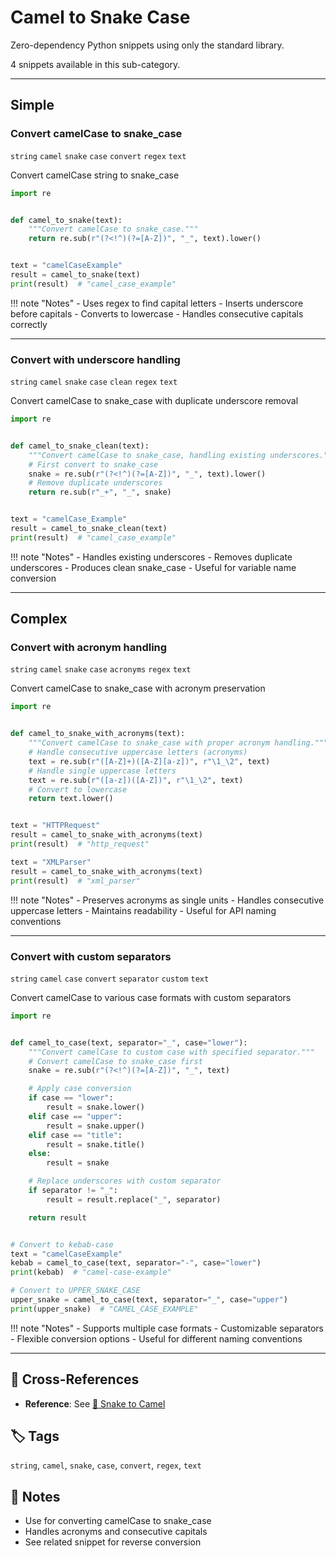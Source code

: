 # Camel to Snake Case

Zero-dependency Python snippets using only the standard library.

4 snippets available in this sub-category.

---

## Simple

###  Convert camelCase to snake_case

`string` `camel` `snake` `case` `convert` `regex` `text`

Convert camelCase string to snake_case

```python
import re


def camel_to_snake(text):
    """Convert camelCase to snake_case."""
    return re.sub(r"(?<!^)(?=[A-Z])", "_", text).lower()


text = "camelCaseExample"
result = camel_to_snake(text)
print(result)  # "camel_case_example"
```

!!! note "Notes"
    - Uses regex to find capital letters
    - Inserts underscore before capitals
    - Converts to lowercase
    - Handles consecutive capitals correctly

<hr class="snippet-divider">

### Convert with underscore handling

`string` `camel` `snake` `case` `clean` `regex` `text`

Convert camelCase to snake_case with duplicate underscore removal

```python
import re


def camel_to_snake_clean(text):
    """Convert camelCase to snake_case, handling existing underscores."""
    # First convert to snake_case
    snake = re.sub(r"(?<!^)(?=[A-Z])", "_", text).lower()
    # Remove duplicate underscores
    return re.sub(r"_+", "_", snake)


text = "camelCase_Example"
result = camel_to_snake_clean(text)
print(result)  # "camel_case_example"
```

!!! note "Notes"
    - Handles existing underscores
    - Removes duplicate underscores
    - Produces clean snake_case
    - Useful for variable name conversion

<hr class="snippet-divider">

## Complex

###  Convert with acronym handling

`string` `camel` `snake` `case` `acronyms` `regex` `text`

Convert camelCase to snake_case with acronym preservation

```python
import re


def camel_to_snake_with_acronyms(text):
    """Convert camelCase to snake_case with proper acronym handling."""
    # Handle consecutive uppercase letters (acronyms)
    text = re.sub(r"([A-Z]+)([A-Z][a-z])", r"\1_\2", text)
    # Handle single uppercase letters
    text = re.sub(r"([a-z])([A-Z])", r"\1_\2", text)
    # Convert to lowercase
    return text.lower()


text = "HTTPRequest"
result = camel_to_snake_with_acronyms(text)
print(result)  # "http_request"

text = "XMLParser"
result = camel_to_snake_with_acronyms(text)
print(result)  # "xml_parser"
```

!!! note "Notes"
    - Preserves acronyms as single units
    - Handles consecutive uppercase letters
    - Maintains readability
    - Useful for API naming conventions

<hr class="snippet-divider">

### Convert with custom separators

`string` `camel` `case` `convert` `separator` `custom` `text`

Convert camelCase to various case formats with custom separators

```python
import re


def camel_to_case(text, separator="_", case="lower"):
    """Convert camelCase to custom case with specified separator."""
    # Convert camelCase to snake_case first
    snake = re.sub(r"(?<!^)(?=[A-Z])", "_", text)

    # Apply case conversion
    if case == "lower":
        result = snake.lower()
    elif case == "upper":
        result = snake.upper()
    elif case == "title":
        result = snake.title()
    else:
        result = snake

    # Replace underscores with custom separator
    if separator != "_":
        result = result.replace("_", separator)

    return result


# Convert to kebab-case
text = "camelCaseExample"
kebab = camel_to_case(text, separator="-", case="lower")
print(kebab)  # "camel-case-example"

# Convert to UPPER_SNAKE_CASE
upper_snake = camel_to_case(text, separator="_", case="upper")
print(upper_snake)  # "CAMEL_CASE_EXAMPLE"
```

!!! note "Notes"
    - Supports multiple case formats
    - Customizable separators
    - Flexible conversion options
    - Useful for different naming conventions

<hr class="snippet-divider">

## 🔗 Cross-References

- **Reference**: See [📂 Snake to Camel](./snake_to_camel.md)

## 🏷️ Tags

`string`, `camel`, `snake`, `case`, `convert`, `regex`, `text`

## 📝 Notes

- Use for converting camelCase to snake_case
- Handles acronyms and consecutive capitals
- See related snippet for reverse conversion
